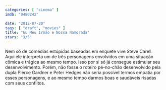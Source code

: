 ```yaml
---
categories: [ "cinema" ]
imdb: "0480242"

date: "2012-07-20"
tags: [ "draft", "movies" ]
title: "Eu Meu Irmão e Nossa Namorada"
stars: "3/5"
---
```

Nem só de comédias estúpidas baseadas em enquete vive Steve Carell. Aqui ele interpreta um de três personagens envolvidos em uma situação cômica e trágica ao mesmo tempo. Isso por si só já consegue estimular seu desenvolvimento. Porém, não fosse o roteiro pé-no-chão desenvolvido pela dupla Pierce Gardner e Peter Hedges não seria possível termos empatia por esses personagens, e ao mesmo tempo darmos boas e saudáveis risadas com seus conflitos.

